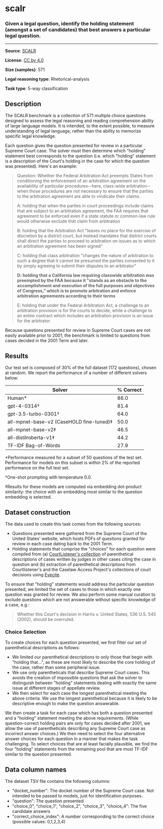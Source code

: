 # scalr

### Given a legal question, identify the holding statement (amongst a set of candidates) that best answers a particular legal question.
---



**Source**: [SCALR](https://github.com/lexeme-dev/scalr)

**License**: [CC by 4.0](https://creativecommons.org/licenses/by/4.0/)

**Size (samples)**: 571

**Legal reasoning type**: Rhetorical-analysis

**Task type**: 5-way classification

## Description

The SCALR benchmark is a collection of 571 multiple choice questions designed to assess the legal reasoning and reading comprehension ability of large language models. It is intended, to the extent possible, to measure understanding of legal language, rather than the ability to memorize specific legal knowledge.

Each question gives the question presented for review in a particular Supreme Court case. The solver must then determine which "holding" statement best corresponds to the question (i.e. which "holding" statement is a description of the Court's holding in the case for which the question was presented). Here's an example:

> Question: Whether the Federal Arbitration Act preempts States from conditioning the enforcement of an arbitration agreement on the availability of particular procedures--here, class-wide arbitration--when those procedures are not necessary to ensure that the parties to the arbitration agreement are able to vindicate their claims.
>
>A: holding that when the parties in court proceedings include claims that are subject to an arbitration agreement, the FAA requires that agreement to be enforced even if a state statute or common-law rule would otherwise exclude that claim from arbitration
>
>B: holding that the Arbitration Act "leaves no place for the exercise of discretion by a district court, but instead mandates that district courts shall direct the parties to proceed to arbitration on issues as to which an arbitration agreement has been signed"
>
>C: holding that class arbitration "changes the nature of arbitration to such a degree that it cannot be presumed the parties consented to it by simply agreeing to submit
their disputes to an arbitrator"
>
>**D: holding that a California law requiring classwide arbitration was preempted by the FAA because it "stands as an obstacle to the accomplishment and execution of the full purposes and objectives of Congress," which is to promote arbitration and enforce arbitration agreements according to their terms**
>
>E: holding that under the Federal Arbitration Act, a challenge to an arbitration provision is for the courts to decide, while a challenge to an entire contract which includes an arbitration provision is an issue for the arbitrator

Because questions presented for review in Supreme Court cases are not easily available prior to 2001, the benchmark is limited to questions from cases decided in the 2001 Term and later.

## Results

Our test set is composed of 30% of the full dataset (172 questions), chosen at random. We report the performance of a number of different solvers below:

| Solver                                   | % Correct |
|------------------------------------------|-----------|
| Human*                                   | 86.0      |
| gpt-4-0314†                              | 81.4      |
| gpt-3.5-turbo-0301†                      | 64.0      |
| all-mpnet-base-v2 (CaseHOLD fine-tuned)‡ | 50.0      |
| all-mpnet-base-v2‡                       | 46.5      |
| all-distilroberta-v1‡                    | 44.2      |
| TF-IDF Bag-of-Words                      | 27.9      |

*Performance measured for a subset of 50 questions of the test set. Performance for models on this subset is within 2% of the reported performance on the full test set.

†One-shot prompting with temperature 0.0.

‡Results for these models are computed via embedding dot-product similarity:
the choice with an embedding most similar to the question embedding is selected.

## Dataset construction

The data used to create this task comes from the following sources:

- Questions presented were gathered from the Supreme Court of the United States' website, which hosts PDFs of questions granted for review in each case dating back to the 2001 Term.
- Holding statements that comprise the "choices" for each question were compiled from (a) [CourtListener's collection](https://free.law/2022/03/17/summarizing-important-cases/) of parenthetical descriptions of cases written by judges in other cases citing the case in question and (b) extraction of parenthetical descriptions from Courtlistener's and the Caselaw Access Project's collections of court decisions using [Eyecite](https://github.com/freelawproject/eyecite).

To ensure that "holding" statements would address the particular question presented, we limited the set of cases to those in which exactly one question was granted for review. We also perform some manual curation to exclude questions which are not answerable without specific knowledge of a case, e.g.:
>Whether this Court's decision in Harris v. United States, 536 U.S. 545 (2002), should be overruled.

### Choice Selection

To create choices for each question presented, we first filter our set of parenthetical descriptions
as follows:

- We limited our parenthetical descriptions to only those that begin with "holding that...", as these are most  likely to describe the core holding of the case, rather than some peripheral issue.
- We use only parentheticals that describe Supreme Court cases. This avoids the creation
of impossible questions that ask the solver to distinguish between "holding" statements dealing with exactly the same issue at different stages of appellate review.
- We then select for each case the longest parenthetical meeting the above criteria. We use the longest parenthetical because it is likely to be descriptive enough to make the question answerable.

We then create a task for each case which has both a question presented and a "holding" statement meeting the above requirements. (While question-correct holding pairs are only for cases decided after 2001, we allow the use of parentheticals describing any Supreme Court case as incorrect answer choices.) We then need to select the four alternative answer choices for each question in a manner that makes the task challenging. To select choices that are at least facially plausible, we find the four "holding" statements from the remaining pool that are most TF-IDF similar to the question presented.

## Data column names

The dataset TSV file contains the following columns:

- "docket_number": The docket number of the Supreme Court case. Not intended to be passed to models, just for identification purposes.
- "question": The question presented
- "choice_0", "choice_1", "choice_2", "choice_3", "choice_4": The five candidate answers
- "correct_choice_index": A number corresponding to the correct choice (possible values: 0,1,2,3,4)